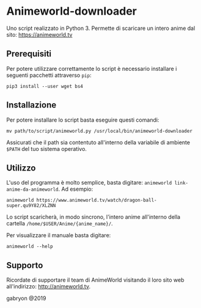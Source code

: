 # Animeworld-downloader
Uno script realizzato in Python 3. Permette di scaricare un intero anime dal sito: https://animeworld.tv

## Prerequisiti
Per potere utilizzare correttamente lo script è necessario installare i seguenti pacchetti attraverso `pip`:
```
pip3 install --user wget bs4
```

## Installazione
Per potere installare lo script basta eseguire questi comandi:
```
mv path/to/script/animeworld.py /usr/local/bin/animeworld-downloader
```
Assicurati che il path sia contentuto all'interno della variabile di ambiente `$PATH` del tuo sistema operativo.

## Utilizzo
L'uso del programma è molto semplice, basta digitare: `animeworld link-anime-da-animeworld`.
Ad esempio:
```
animeworld https://www.animeworld.tv/watch/dragon-ball-super.qu9Y82/XLZNN
```
Lo script scaricherà, in modo sincrono, l'intero anime all'interno della cartella `/home/$USER/Anime/{anime_name}/`.

Per visualizzare il manuale basta digitare:
```
animeworld --help
```


## Supporto
Ricordate di supportare il team di AnimeWorld visitando il loro sito web all'indirizzo: http://animeworld.tv.

gabryon @2019
